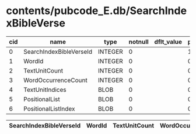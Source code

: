 # contents/pubcode_E.db/SearchIndexBibleVerse

|cid|name|type|notnull|dflt_value|pk|
| - | -- | -- | ----- | -------- | - |
|0|SearchIndexBibleVerseId|INTEGER|0||1|
|1|WordId|INTEGER|0||0|
|2|TextUnitCount|INTEGER|0||0|
|3|WordOccurrenceCount|INTEGER|0||0|
|4|TextUnitIndices|BLOB|0||0|
|5|PositionalList|BLOB|0||0|
|6|PositionalListIndex|BLOB|0||0|

| SearchIndexBibleVerseId | WordId | TextUnitCount | WordOccurrenceCount | TextUnitIndices | PositionalList | PositionalListIndex |
| - | - | - | - | - | - | - |
